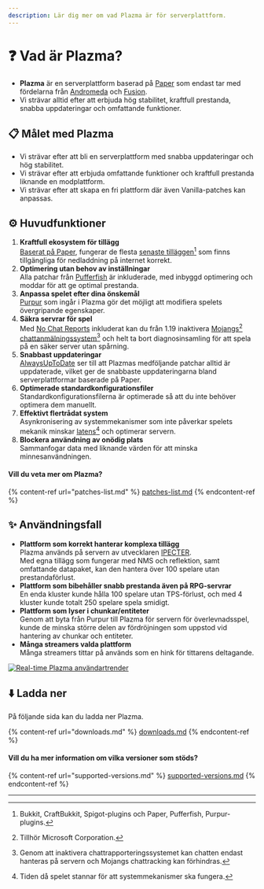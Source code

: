 ```yaml
---
description: Lär dig mer om vad Plazma är för serverplattform.
---
```


# ❓ Vad är Plazma?

- **Plazma** är en serverplattform baserad på [Paper](https://github.com/PaperMC/Paper) som endast tar med fördelarna från [Andromeda](https://github.com/EarendelArchived/Andromeda) och [Fusion](https://github.com/RuinedTechnologyUnify/Fusion).
- Vi strävar alltid efter att erbjuda hög stabilitet, kraftfull prestanda, snabba uppdateringar och omfattande funktioner.

## 📋 Målet med Plazma <a href="#id-1" id="id-1"></a>

- Vi strävar efter att bli en serverplattform med snabba uppdateringar och hög stabilitet.
- Vi strävar efter att erbjuda omfattande funktioner och kraftfull prestanda liknande en modplattform.
- Vi strävar efter att skapa en fri plattform där även Vanilla-patches kan anpassas.

## ⚙️ Huvudfunktioner <a href="#id-2" id="id-2"></a>

1. **Kraftfull ekosystem för tillägg**\
   [Baserat på Paper](https://github.com/PaperMC/Paper),
   fungerar de flesta [senaste tilläggen](#user-content-fn-1)[^1] som finns tillgängliga för nedladdning på internet korrekt.
2. **Optimering utan behov av inställningar**\
   Alla patchar från [Pufferfish](https://github.com/pufferfish-gg/Pufferfish) är inkluderade,
   med inbyggd optimering och moddar för att ge optimal prestanda.
3. **Anpassa spelet efter dina önskemål**\
   [Purpur](https://github.com/PurpurMC/Purpur) som ingår i Plazma gör det möjligt att modifiera spelets övergripande egenskaper.
4. **Säkra servrar för spel**\
   Med [No Chat Reports](https://github.com/Aizistral-Studios/No-Chat-Reports) inkluderat kan du från 1.19 inaktivera
   [Mojangs](#user-content-fn-2)[^2] [chattanmälningssystem](#user-content-fn-3)[^3] och helt ta bort diagnosinsamling för att spela på en säker server utan spårning.
5. **Snabbast uppdateringar**\
   [AlwaysUpToDate](https://github.com/PlazmaMC/AlwaysUpToDate) ser till att Plazmas medföljande patchar alltid är uppdaterade, vilket ger de snabbaste uppdateringarna bland serverplattformar baserade på Paper.
6. **Optimerade standardkonfigurationsfiler**\
   Standardkonfigurationsfilerna är optimerade så att du inte behöver optimera dem manuellt.
7. **Effektivt flertrådat system**\
   Asynkronisering av systemmekanismer som inte påverkar spelets mekanik minskar [latens](#user-content-fn-4)[^4] och optimerar servern.
8. **Blockera användning av onödig plats**\
   Sammanfogar data med liknande värden för att minska minnesanvändningen.

#### Vill du veta mer om Plazma? <a href="#etc-1" id="etc-1"></a>

{% content-ref url="patches-list.md" %}
[patches-list.md](patches-list.md)
{% endcontent-ref %}

## ✨ Användningsfall <a href="#id-3" id="id-3"></a>

- **Plattform som korrekt hanterar komplexa tillägg**\
  Plazma används på servern av utvecklaren [IPECTER](https://github.com/IPECTER).\
  Med egna tillägg som fungerar med NMS och reflektion, samt omfattande datapaket, kan den hantera över 100 spelare utan prestandaförlust.
- **Plattform som bibehåller snabb prestanda även på RPG-servrar**\
  En enda kluster kunde hålla 100 spelare utan TPS-förlust, och med 4 kluster kunde totalt 250 spelare spela smidigt.
- **Plattform som lyser i chunkar/entiteter**\
  Genom att byta från Purpur till Plazma för servern för överlevnadsspel, kunde de minska större delen av fördröjningen som uppstod vid hantering av chunkar och entiteter.
- **Många streamers valda plattform**\
  Många streamers tittar på används som en hink för tittarens deltagande.

<a href="https://bstats.org/plugin/server-implementation/Plazma/18047">
   <img src="https://badge.plazmamc.org/internal/bstats" alt="Real-time Plazma användartrender">
</a>

## ⬇️ Ladda ner

På följande sida kan du ladda ner Plazma.

{% content-ref url="downloads.md" %}
[downloads.md](downloads.md)
{% endcontent-ref %}

#### Vill du ha mer information om vilka versioner som stöds?

{% content-ref url="supported-versions.md" %}
[supported-versions.md](supported-versions.md)
{% endcontent-ref %}

***

[^1]: Bukkit, CraftBukkit, Spigot-plugins och Paper, Pufferfish, Purpur-plugins.

[^2]: Tillhör Microsoft Corporation.

[^3]: Genom att inaktivera chattrapporteringssystemet kan chatten endast hanteras på servern och Mojangs chattracking kan förhindras.

[^4]: Tiden då spelet stannar för att systemmekanismer ska fungera.

